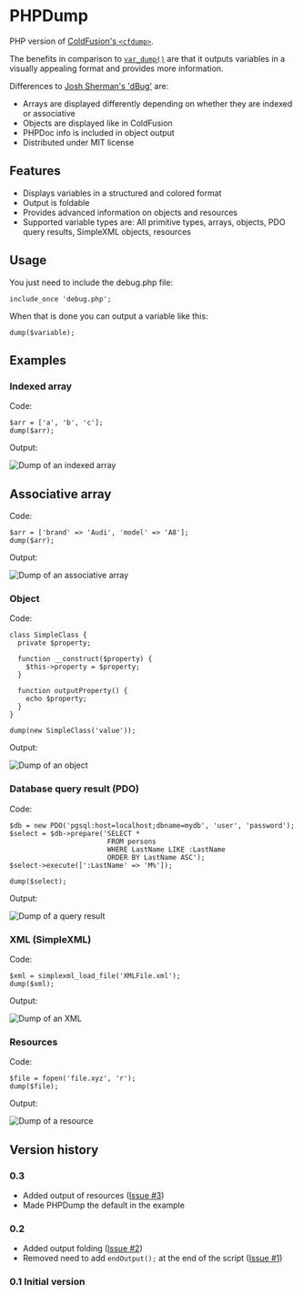 # PHPDump

PHP version of [ColdFusion's `<cfdump>`](https://wikidocs.adobe.com/wiki/display/coldfusionen/cfdump).

The benefits in comparison to [`var_dump()`](http://de2.php.net/manual/function.var-dump.php) are that it outputs variables in a visually appealing format and provides more information.

Differences to [Josh Sherman's 'dBug'](https://github.com/ospinto/dBug) are:
* Arrays are displayed differently depending on whether they are indexed or associative
* Objects are displayed like in ColdFusion
* PHPDoc info is included in object output
* Distributed under MIT license

## Features
* Displays variables in a structured and colored format
* Output is foldable
* Provides advanced information on objects and resources
* Supported variable types are: All primitive types, arrays, objects, PDO query results, SimpleXML objects, resources

## Usage

You just need to include the debug.php file:

```
include_once 'debug.php';
```

When that is done you can output a variable like this:

```
dump($variable);
```

## Examples
### Indexed array
Code:
```
$arr = ['a', 'b', 'c'];
dump($arr);
```

Output:

![Dump of an indexed array](https://cloud.githubusercontent.com/assets/958943/4642523/271b87c4-5446-11e4-82d7-63d6fcee82fc.png)

## Associative array
Code:
```
$arr = ['brand' => 'Audi', 'model' => 'A8'];
dump($arr);
```

Output:

![Dump of an associative array](https://cloud.githubusercontent.com/assets/958943/4642532/32a1833c-5446-11e4-8946-c49c09f3359d.png)

### Object
Code:
```
class SimpleClass {
  private $property;

  function __construct($property) {
    $this->property = $property;
  }

  function outputProperty() {
    echo $property;
  }
}

dump(new SimpleClass('value'));
```

Output:

![Dump of an object](https://cloud.githubusercontent.com/assets/958943/4642630/6b644ad2-5447-11e4-9cb3-79e0561af016.png)

### Database query result (PDO)
Code:
```
$db = new PDO('pgsql:host=localhost;dbname=mydb', 'user', 'password');
$select = $db->prepare('SELECT *
                        FROM persons
                        WHERE LastName LIKE :LastName
                        ORDER BY LastName ASC');
$select->execute([':LastName' => 'M%']);

dump($select);
```

Output:

![Dump of a query result](https://cloud.githubusercontent.com/assets/958943/4642926/3a28adfc-544a-11e4-9c77-fc2e7372c7ba.png)


### XML (SimpleXML)
Code:
```
$xml = simplexml_load_file('XMLFile.xml');
dump($xml);
```

Output:

![Dump of an XML](https://cloud.githubusercontent.com/assets/958943/4642998/0e97fb10-544b-11e4-921b-d99474e7c40c.png)


### Resources
Code:
```
$file = fopen('file.xyz', 'r');
dump($file);
```

Output:

![Dump of a resource](https://cloud.githubusercontent.com/assets/958943/4737350/4f0a51c6-59f4-11e4-9cfe-1b822d1e4451.png)


## Version history
### 0.3
* Added output of resources ([Issue #3](https://github.com/SebastianZ/PHPDump/issues/3))
* Made PHPDump the default in the example

### 0.2
* Added output folding ([Issue #2](https://github.com/SebastianZ/PHPDump/issues/2))
* Removed need to add `endOutput();` at the end of the script ([Issue #1](https://github.com/SebastianZ/PHPDump/issues/1))

### 0.1 Initial version
